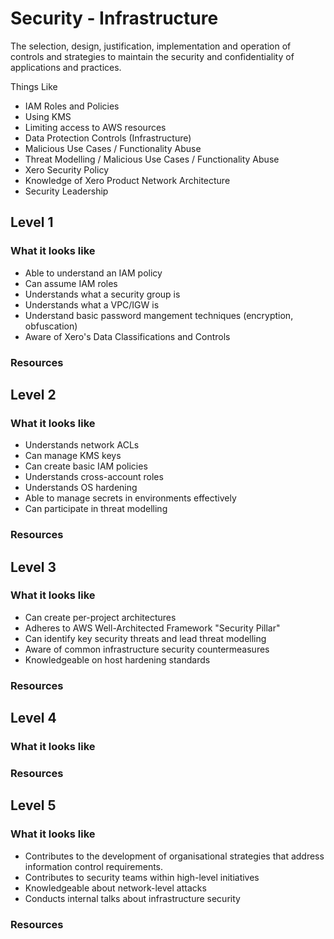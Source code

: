 # Security - Infrastructure

The selection, design, justification, implementation and operation of controls and strategies to maintain the security and confidentiality of applications and practices.

Things Like
- IAM Roles and Policies
- Using KMS
- Limiting access to AWS resources
- Data Protection Controls (Infrastructure)
- Malicious Use Cases / Functionality Abuse
- Threat Modelling / Malicious Use Cases / Functionality Abuse
- Xero Security Policy
- Knowledge of Xero Product Network Architecture
- Security Leadership

## Level 1

### What it looks like
- Able to understand an IAM policy
- Can assume IAM roles
- Understands what a security group is
- Understands what a VPC/IGW is
- Understand basic password mangement techniques (encryption, obfuscation)
- Aware of Xero's Data Classifications and Controls

### Resources

## Level 2

### What it looks like
- Understands network ACLs
- Can manage KMS keys
- Can create basic IAM policies
- Understands cross-account roles
- Understands OS hardening
- Able to manage secrets in environments effectively
- Can participate in threat modelling

### Resources

## Level 3

### What it looks like
- Can create per-project architectures
- Adheres to AWS Well-Architected Framework "Security Pillar"
- Can identify key security threats and lead threat modelling
- Aware of common infrastructure security countermeasures
- Knowledgeable on host hardening standards

### Resources

## Level 4

### What it looks like

### Resources

## Level 5

### What it looks like
- Contributes to the development of organisational strategies that address information control requirements.
- Contributes to security teams within high-level initiatives
- Knowledgeable about network-level attacks
- Conducts internal talks about infrastructure security

### Resources